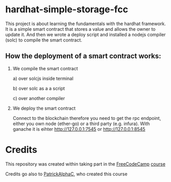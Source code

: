 # hardhat-simple-storage-fcc

This project is about learning the fundamentals with the hardhat framework. It is a simple smart contract that stores a value and allows the owner to update it. And then we wrote a deploy script and installed a nodejs compiler (solc) to compile the smart contract.

## How the deployment of a smart contract works:

1. We compile the smart contract

    a) over solcjs inside terminal

    b) over solc as a a script

    c) over another compiler

2. We deploy the smart contract

    Connect to the blockchain therefore you need to get the rpc endpoint, either you own node (ether-go) or a third party (e.g. infura). With ganache it is eihter http://127.0.0.1:7545 or http://127.0.0.1:8545

# Credits

This repository was created within taking part in the [FreeCodeCamp](https://www.freecodecamp.org/) [course](https://www.youtube.com/watch?v=gyMwXuJrbJQ&t=23166s)

Credits go also to [PatrickAlphaC](https://github.com/PatrickAlphaC), who created this course
